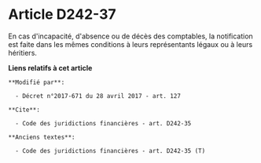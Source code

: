 # Article D242-37

En cas d'incapacité, d'absence ou de décès des comptables, la notification est faite dans les mêmes conditions à leurs
représentants légaux ou à leurs héritiers.

**Liens relatifs à cet article**

	**Modifié par**:

	  - Décret n°2017-671 du 28 avril 2017 - art. 127

	**Cite**:

	  - Code des juridictions financières - art. D242-35

	**Anciens textes**:

	  - Code des juridictions financières - art. D242-35 (T)
